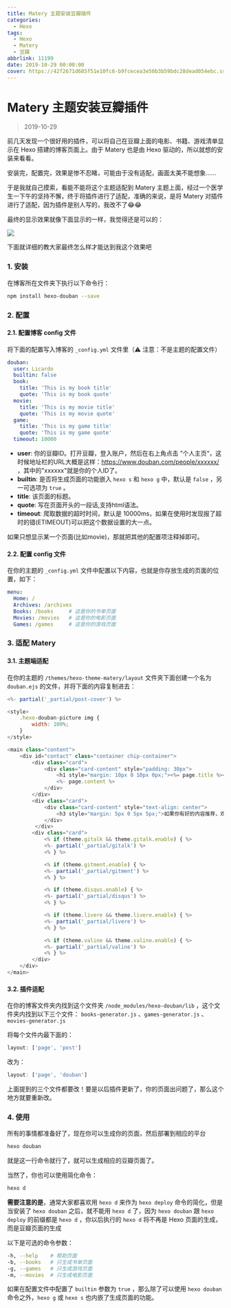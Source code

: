 ```yaml
---
title: Matery 主题安装豆瓣插件
categories:
  - Hexo
tags:
  - Hexo
  - Matery
  - 豆瓣
abbrlink: 11199
date: 2019-10-29 00:00:00
cover: https://42f2671d685f51e10fc6-b9fcecea3e50b3b59bdc28dead054ebc.ssl.cf5.rackcdn.com/illustrations/wordpress_utxt.svg
---
```


# Matery 主题安装豆瓣插件

> 2019-10-29

前几天发现一个很好用的插件，可以将自己在豆瓣上面的电影、书籍、游戏清单显示在 Hexo 搭建的博客页面上。由于 Matery 也是由 Hexo 驱动的，所以就想的安装来看看。

安装完，配置完，效果是惨不忍睹，可能由于没有适配，画面太美不能想象......

于是我就自己摸索，看能不能将这个主题适配到 Matery 主题上面，经过一个医学生一下午的坚持不懈，终于将插件进行了适配，准确的来说，是将 Matery 对插件进行了适配，因为插件是别人写的，我改不了😂😂

最终的显示效果就像下面显示的一样，我觉得还是可以的：

![](https://cdn.jsdelivr.net/gh/L1cardo/Image-Hosting@master/uPic/Matery豆瓣插件展示.png)

下面就详细的教大家最终怎么样才能达到我这个效果吧

### 1. 安装

在博客所在文件夹下执行以下命令行：

```zsh
npm install hexo-douban --save
```

### 2. 配置

#### 2.1. 配置博客 config 文件

将下面的配置写入博客的 `_config.yml` 文件里（⚠️ 注意：不是主题的配置文件）

```yaml
douban:
  user: Licardo
  builtin: false
  book:
    title: 'This is my book title'
    quote: 'This is my book quote'
  movie:
    title: 'This is my movie title'
    quote: 'This is my movie quote'
  game:
    title: 'This is my game title'
    quote: 'This is my game quote'
  timeout: 10000
```

- **user**: 你的豆瓣ID。打开豆瓣，登入账户，然后在右上角点击 ”个人主页“，这时候地址栏的URL大概是这样：https://www.douban.com/people/xxxxxx/ ，其中的"xxxxxx"就是你的个人ID了。
- **builtin**: 是否将生成页面的功能嵌入 `hexo s` 和 `hexo g` 中，默认是 `false` ，另一可选项为 `true` 。
- **title**: 该页面的标题。
- **quote**: 写在页面开头的一段话,支持html语法。
- **timeout**: 爬取数据的超时时间，默认是 10000ms，如果在使用时发现报了超时的错(ETIMEOUT)可以把这个数据设置的大一点。

如果只想显示某一个页面(比如movie)，那就把其他的配置项注释掉即可。

#### 2.2. 配置 config 文件

在你的主题的 `_config.yml` 文件中配置以下内容，也就是你存放生成的页面的位置，如下：

```yaml
menu:
  Home: /
  Archives: /archives
  Books: /books     # 这是你的书单页面
  Movies: /movies   # 这是你的电影页面
  Games: /games     # 这是你的游戏页面
```

### 3. 适配 Matery

#### 3.1. 主题端适配

在你的主题的 `/themes/hexo-theme-matery/layout` 文件夹下面创建一个名为 `douban.ejs` 的文件，并将下面的内容复制进去：

```javascript
<%- partial('_partial/post-cover') %>

<style>
    .hexo-douban-picture img {
        width: 100%;
    }
</style>

<main class="content">
    <div id="contact" class="container chip-container">
        <div class="card">
            <div class="card-content" style="padding: 30px">
                <h1 style="margin: 10px 0 10px 0px;"><%= page.title %></h1>
                <%- page.content %>
            </div>
        </div>
        <div class="card">
            <div class="card-content" style="text-align: center">
                <h3 style="margin: 5px 0 5px 5px;">如果你有好的内容推荐，欢迎在下面留言！</h3>
            </div>
         </div>
        <div class="card">
            <% if (theme.gitalk && theme.gitalk.enable) { %>
            <%- partial('_partial/gitalk') %>
            <% } %>

            <% if (theme.gitment.enable) { %>
            <%- partial('_partial/gitment') %>
            <% } %>

            <% if (theme.disqus.enable) { %>
            <%- partial('_partial/disqus') %>
            <% } %>

            <% if (theme.livere && theme.livere.enable) { %>
            <%- partial('_partial/livere') %>
            <% } %>

            <% if (theme.valine && theme.valine.enable) { %>
            <%- partial('_partial/valine') %>
            <% } %>
        </div>
    </div>
</main>
```

#### 3.2. 插件适配

在你的博客文件夹内找到这个文件夹 `/node_modules/hexo-douban/lib` ，这个文件夹内找到以下三个文件： `books-generator.js` 、`games-generator.js` 、`movies-generator.js` 

将每个文件内最下面的：

```javascript
layout: ['page', 'post']
```

改为：

```javascript
layout: ['page', 'douban']
```

上面提到的三个文件都要改！要是以后插件更新了，你的页面出问题了，那么这个地方就要重新改。

### 4. 使用

所有的事情都准备好了，现在你可以生成你的页面，然后部署到相应的平台

```zsh
hexo douban
```

就是这一行命令就行了，就可以生成相应的豆瓣页面了。

当然了，你也可以使用简化命令：

```zsh
hexo d
```

**需要注意的是**，通常大家都喜欢用 `hexo d` 来作为 `hexo deploy` 命令的简化，但是当安装了 `hexo douban` 之后，就不能用 `hexo d` 了，因为 `hexo douban` 跟 `hexo deploy` 的前缀都是 `hexo d` ，你以后执行的 `hexo d` 将不再是 Hexo 页面的生成，而是豆瓣页面的生成

以下是可选的命令参数：

```zsh
-h, --help    # 帮助页面
-b, --books   # 只生成书单页面
-g, --games   # 只生成游戏页面
-m, --movies  # 只生成电影页面
```

如果在配置文件中配置了 `builtin` 参数为 `true` ，那么除了可以使用 `hexo douban` 命令之外，`hexo g` 或 `hexo s` 也内嵌了生成页面的功能。
